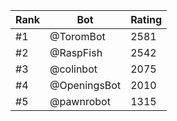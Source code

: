 Rank|Bot|Rating
---|---|---
#1|@ToromBot|2581
#2|@RaspFish|2542
#3|@colinbot|2075
#4|@OpeningsBot|2010
#5|@pawnrobot|1315
